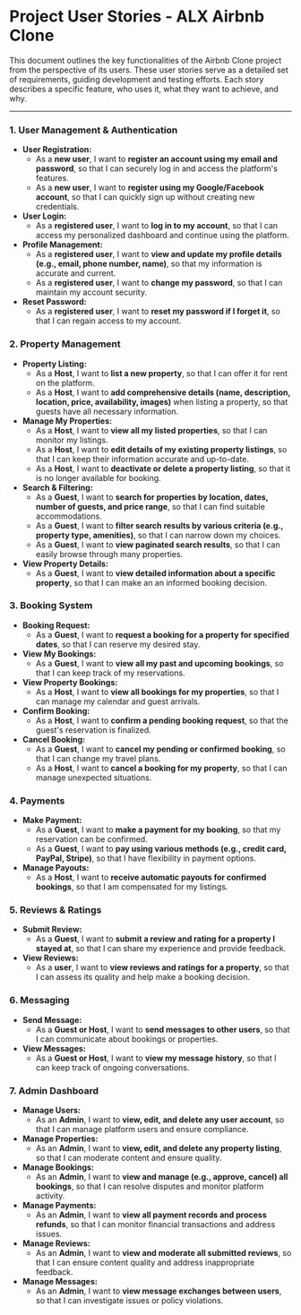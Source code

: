 # Project User Stories - ALX Airbnb Clone

This document outlines the key functionalities of the Airbnb Clone project from the perspective of its users. These user stories serve as a detailed set of requirements, guiding development and testing efforts. Each story describes a specific feature, who uses it, what they want to achieve, and why.

---

### 1. User Management & Authentication

-   **User Registration:**
    -   As a **new user**, I want to **register an account using my email and password**, so that I can securely log in and access the platform's features.
    -   As a **new user**, I want to **register using my Google/Facebook account**, so that I can quickly sign up without creating new credentials.
-   **User Login:**
    -   As a **registered user**, I want to **log in to my account**, so that I can access my personalized dashboard and continue using the platform.
-   **Profile Management:**
    -   As a **registered user**, I want to **view and update my profile details (e.g., email, phone number, name)**, so that my information is accurate and current.
    -   As a **registered user**, I want to **change my password**, so that I can maintain my account security.
-   **Reset Password:**
    -   As a **registered user**, I want to **reset my password if I forget it**, so that I can regain access to my account.

### 2. Property Management

-   **Property Listing:**
    -   As a **Host**, I want to **list a new property**, so that I can offer it for rent on the platform.
    -   As a **Host**, I want to **add comprehensive details (name, description, location, price, availability, images)** when listing a property, so that guests have all necessary information.
-   **Manage My Properties:**
    -   As a **Host**, I want to **view all my listed properties**, so that I can monitor my listings.
    -   As a **Host**, I want to **edit details of my existing property listings**, so that I can keep their information accurate and up-to-date.
    -   As a **Host**, I want to **deactivate or delete a property listing**, so that it is no longer available for booking.
-   **Search & Filtering:**
    -   As a **Guest**, I want to **search for properties by location, dates, number of guests, and price range**, so that I can find suitable accommodations.
    -   As a **Guest**, I want to **filter search results by various criteria (e.g., property type, amenities)**, so that I can narrow down my choices.
    -   As a **Guest**, I want to **view paginated search results**, so that I can easily browse through many properties.
-   **View Property Details:**
    -   As a **Guest**, I want to **view detailed information about a specific property**, so that I can make an an informed booking decision.

### 3. Booking System

-   **Booking Request:**
    -   As a **Guest**, I want to **request a booking for a property for specified dates**, so that I can reserve my desired stay.
-   **View My Bookings:**
    -   As a **Guest**, I want to **view all my past and upcoming bookings**, so that I can keep track of my reservations.
-   **View Property Bookings:**
    -   As a **Host**, I want to **view all bookings for my properties**, so that I can manage my calendar and guest arrivals.
-   **Confirm Booking:**
    -   As a **Host**, I want to **confirm a pending booking request**, so that the guest's reservation is finalized.
-   **Cancel Booking:**
    -   As a **Guest**, I want to **cancel my pending or confirmed booking**, so that I can change my travel plans.
    -   As a **Host**, I want to **cancel a booking for my property**, so that I can manage unexpected situations.

### 4. Payments

-   **Make Payment:**
    -   As a **Guest**, I want to **make a payment for my booking**, so that my reservation can be confirmed.
    -   As a **Guest**, I want to **pay using various methods (e.g., credit card, PayPal, Stripe)**, so that I have flexibility in payment options.
-   **Manage Payouts:**
    -   As a **Host**, I want to **receive automatic payouts for confirmed bookings**, so that I am compensated for my listings.

### 5. Reviews & Ratings

-   **Submit Review:**
    -   As a **Guest**, I want to **submit a review and rating for a property I stayed at**, so that I can share my experience and provide feedback.
-   **View Reviews:**
    -   As a **user**, I want to **view reviews and ratings for a property**, so that I can assess its quality and help make a booking decision.

### 6. Messaging

-   **Send Message:**
    -   As a **Guest or Host**, I want to **send messages to other users**, so that I can communicate about bookings or properties.
-   **View Messages:**
    -   As a **Guest or Host**, I want to **view my message history**, so that I can keep track of ongoing conversations.

### 7. Admin Dashboard

-   **Manage Users:**
    -   As an **Admin**, I want to **view, edit, and delete any user account**, so that I can manage platform users and ensure compliance.
-   **Manage Properties:**
    -   As an **Admin**, I want to **view, edit, and delete any property listing**, so that I can moderate content and ensure quality.
-   **Manage Bookings:**
    -   As an **Admin**, I want to **view and manage (e.g., approve, cancel) all bookings**, so that I can resolve disputes and monitor platform activity.
-   **Manage Payments:**
    -   As an **Admin**, I want to **view all payment records and process refunds**, so that I can monitor financial transactions and address issues.
-   **Manage Reviews:**
    -   As an **Admin**, I want to **view and moderate all submitted reviews**, so that I can ensure content quality and address inappropriate feedback.
-   **Manage Messages:**
    -   As an **Admin**, I want to **view message exchanges between users**, so that I can investigate issues or policy violations.
```